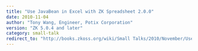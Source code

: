```yaml
---
title: "Use JavaBean in Excel with ZK Spreadsheet 2.0.0"
date: 2010-11-04
author: "Tony Wang, Engineer, Potix Corporation"
version: "ZK 5.0.4 and later"
category: small-talk
redirect_to: "http://books.zkoss.org/wiki/Small Talks/2010/November/Use JavaBean in Excel with ZK Spreadsheet 2.0.0"
---
```

